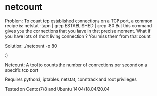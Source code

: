 # netcount

Problem:
To count tcp established connections on a TCP port, a common recipe is:
netstat -tapn | grep ESTABLISHED | grep :80
But this command gives you the connections that you have in that precise moment.
What if you have lots of short living connection ? You miss them from that count 

Solution: ./netcount -p 80

:)

Netcount: A tool to counts the number of connections per second on a specific tcp port

Requires python3, iptables, netstat, conntrack and root privileges

Tested on Centos7/8 and Ubuntu 14.04/18.04/20.04

